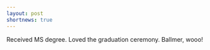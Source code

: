 ```yaml
---
layout: post
shortnews: true
---
```

Received MS degree. Loved the graduation ceremony. Ballmer, wooo!
